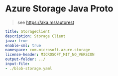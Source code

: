 # Azure Storage Java Proto
> see https://aka.ms/autorest
```yaml
title: StorageClient
description: Storage Client
java: true
enable-xml: true
namespace: com.microsoft.azure.storage
license-header: MICROSOFT_MIT_NO_VERSION
output-folder: ../
input-file:
- ./blob-storage.yaml
```
